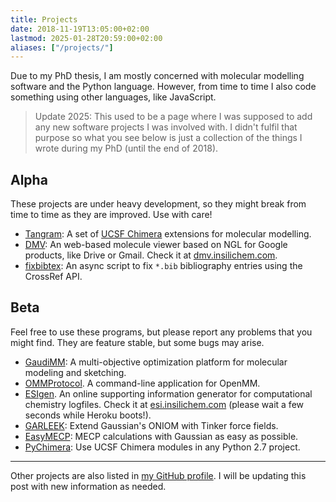 ```yaml
---
title: Projects
date: 2018-11-19T13:05:00+02:00
lastmod: 2025-01-28T20:59:00+02:00
aliases: ["/projects/"]
---
```


Due to my PhD thesis, I am mostly concerned with molecular modelling software and the Python language. However, from time to time I also code something using other languages, like JavaScript.

<!-- more -->

> Update 2025: This used to be a page where I was supposed to add any new software projects I was involved with. I didn't fulfil that purpose so what you see below is just a collection of the things I wrote during my PhD (until the end of 2018).

## Alpha

These projects are under heavy development, so they might break from time to time as they are improved. Use with care!

- [Tangram](http://github.com/insilichem/tangram): A set of [UCSF Chimera](https://www.cgl.ucsf.edu/chimera/) extensions for molecular modelling.
- [DMV](https://github.com/jaimergp/dmv): An web-based molecule viewer based on NGL for Google products, like Drive or Gmail. Check it at [dmv.insilichem.com](http://dmv.insilichem.com/).
- [fixbibtex](https://github.com/jaimergp/fixbibtex): An async script to fix `*.bib` bibliography entries using the CrossRef API.

## Beta

Feel free to use these programs, but please report any problems that you might find. They are feature stable, but some bugs may arise.

- [GaudiMM](http://github.com/insilichem/gaudi): A multi-objective optimization platform for molecular modeling and sketching.
- [OMMProtocol](http://github.com/insilichem/ommprotocol). A command-line application for OpenMM.
- [ESIgen](http://github.com/insilichem/esigen). An online supporting information generator for computational chemistry logfiles. Check it at [esi.insilichem.com](http://esi.insilichem.com/) (please wait a few seconds while Heroku boots!).
- [GARLEEK](http://github.com/insilichem/garleek): Extend Gaussian's ONIOM with Tinker force fields.
- [EasyMECP](https://github.com/jaimergp/easymecp): MECP calculations with Gaussian as easy as possible.
- [PyChimera](http://github.com/insilichem/pychimera): Use UCSF Chimera modules in any Python 2.7 project.

---

Other projects are also listed in [my GitHub profile](https://github.com/jaimergp). I will be updating this post with new information as needed.